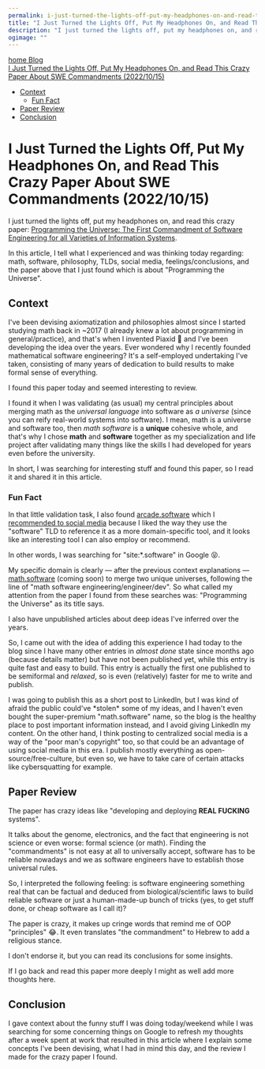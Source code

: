```yaml
---
permalink: i-just-turned-the-lights-off-put-my-headphones-on-and-read-this-crazy-paper-about-swe-commandments-2022-10-15
title: "I Just Turned the Lights Off, Put My Headphones On, and Read This Crazy Paper About SWE Commandments (2022/10/15)"
description: "I just turned the lights off, put my headphones on, and read this crazy paper: [Programming the Universe: The First Commandment of Software Engineering for all Varieties of Information Systems](https://arxiv.org/ftp/arxiv/papers/1609/1609.07818.pdf)."
ogimage: ""
---
```



<nav>
  <a class="home" href="/">
    <span class="material-symbols-rounded">
      home
    </span>
    <span>
      Blog
    </span>
  </a>
  <div class="article">
    <a class="title" href="#">
      I Just Turned the Lights Off, Put My Headphones On, and Read This Crazy Paper About SWE Commandments (2022/10/15)
    </a>
    <ul>
      <li>
        <a href="#context">
          Context
        </a>
        <ul>
          <li>
            <a href="#fun-fact">
              Fun Fact
            </a>
          </li>
        </ul>
      </li>
      <li>
        <a href="#paper-review">
          Paper Review
        </a>
      </li>
      <li>
        <a href="#conclusion">
          Conclusion
        </a>
      </li>
    </ul>
  </div>
</nav>

<!-- Copyright (c) 2022 Tobias Briones. All rights reserved. -->
<!-- SPDX-License-Identifier: CC-BY-4.0 -->
<!-- This file is part of https://github.com/tobiasbriones/blog -->

# I Just Turned the Lights Off, Put My Headphones On, and Read This Crazy Paper About SWE Commandments (2022/10/15)

I just turned the lights off, put my headphones on, and read this crazy
paper:
[Programming the Universe: The First Commandment of Software Engineering for all
Varieties of Information Systems](https://arxiv.org/ftp/arxiv/papers/1609/1609.07818.pdf).

In this article, I tell what I experienced and was thinking today regarding: 
math, software, philosophy, TLDs, social media, feelings/conclusions, and the 
paper above that I just found which is about "Programming the Universe".

## Context

I've been devising axiomatization and philosophies almost since I started
studying math back in ~2017 (I already knew a lot about programming in
general/practice), and that's when I invented Piaxid 🥰 and I've been
developing the idea over the years. Ever wondered why I recently founded 
mathematical software engineering? It's a self-employed undertaking I've taken,
consisting of many years of dedication to build results to make formal sense of
everything.

I found this paper today and seemed interesting to review. 

I found it when I was validating (as usual) my central principles
about merging math as the *universal language* into software as *a universe*
(since you can reify real-world systems into software). I mean, math is
a universe and software too, then *math software* is a **unique** cohesive 
whole, and that's why I chose **math** and **software** together as my
specialization and life project after validating many things like the skills I
had developed for years even before the university.

In short, I was searching for interesting stuff and found this paper, so I 
read it and shared it in this article.

### Fun Fact

In that little validation task, I also found
[arcade.software](https://arcade.software) which I
[recommended to social media](https://www.linkedin.com/posts/tobiasbriones_arcade-create-interactive-product-demos-activity-6987219197386727424-9BDy)
because I liked the way they use the "software" TLD to reference it as a more
domain-specific tool, and it looks like an interesting tool I can also 
employ or recommend.

In other words, I was searching for "site:*.software" in Google 😝.

My specific domain is clearly — after the previous context explanations —
[math.software](https://math.software) (coming soon) to merge two unique 
universes, following the line of "math software engineering/engineer/dev". So 
what called my attention from the paper I found from these searches was: 
"Programming the Universe" as its title says.

I also have unpublished articles about deep ideas I've inferred over the
years.

So, I came out with the idea of adding this experience I had today to the
blog since I have many other entries in *almost done* state since months ago 
(because details matter) but have not been published yet, while this entry is 
quite fast and easy to build. This entry is actually the first one 
published to be semiformal and *relaxed*, so is even (relatively) faster for me 
to write and publish.

I was going to publish this as a short post to LinkedIn, but I was kind of 
afraid the public could've \*stolen\* some of my ideas, and I haven't even 
bought the super-premium "math.software" name, so the blog is the healthy 
place to post important information instead, and I avoid giving LinkedIn my 
content. On the other hand, I think posting to centralized social media is a 
way of the "poor man's copyright" too, so that could be an advantage of using 
social media in this era. I publish mostly everything as
open-source/free-culture, but even so, we have to take care of certain attacks 
like cybersquatting for example.

## Paper Review

The paper has crazy ideas like "developing and deploying **REAL FUCKING**
systems".

It talks about the genome, electronics, and the fact that engineering is not 
science or even worse: formal science (or math). Finding the "commandments"
is not easy at all to universally accept, software has to be reliable nowadays
and we as software engineers have to establish those universal rules.

So, I interpreted the following feeling: is software engineering something
real that can be factual and deduced from biological/scientific laws to build
reliable software or just a human-made-up bunch of tricks (yes, to get stuff 
done, or cheap software as I call it)? 

The paper is crazy, it makes up cringe words that remind me of OOP 
"principles" 😂. It even translates "the commandment" to Hebrew to add a 
religious stance.

I don't endorse it, but you can read its conclusions for some insights.

If I go back and read this paper more deeply I might as well add more thoughts 
here.

## Conclusion

I gave context about the funny stuff I was doing today/weekend while I was
searching for some concerning things on Google to refresh my thoughts after a
week spent at work that resulted in this article where I explain some concepts 
I've been devising, what I had in mind this day, and the review I made for the
crazy paper I found. 



